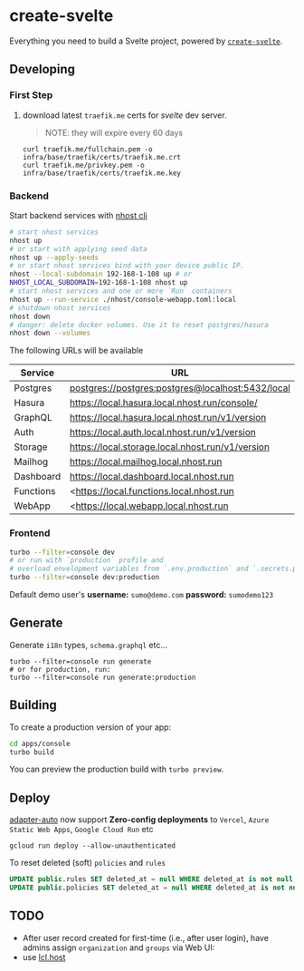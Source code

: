 # create-svelte

Everything you need to build a Svelte project, powered by [`create-svelte`](https://github.com/sveltejs/kit/tree/master/packages/create-svelte).

## Developing

### First Step

1. download latest `traefik.me` certs for _svelte_ dev server.

    > NOTE: they will expire every 60 days

    ```shell
    curl traefik.me/fullchain.pem -o infra/base/traefik/certs/traefik.me.crt
    curl traefik.me/privkey.pem -o infra/base/traefik/certs/traefik.me.key
    ```

### Backend

Start backend services with [nhost cli](../../docs/nhost.md)

```sh
# start nhost services
nhost up
# or start with applying seed data
nhost up --apply-seeds
# or start nhost services bind with your device public IP. 
nhost --local-subdomain 192-168-1-108 up # or
NHOST_LOCAL_SUBDOMAIN=192-168-1-108 nhost up 
# start nhost services and one or more `Run` containers
nhost up --run-service ./nhost/console-webapp.toml:local
# shutdown nhost services
nhost down
# danger: delete docker volumes. Use it to reset postgres/hasura
nhost down --volumes
```

The following URLs will be available

| Service   | URL                                                 |
| --------- | --------------------------------------------------- |
| Postgres  | <postgres://postgres:postgres@localhost:5432/local> |
| Hasura    | <https://local.hasura.local.nhost.run/console/>     |
| GraphQL   | <https://local.hasura.local.nhost.run/v1/version>   |
| Auth      | <https://local.auth.local.nhost.run/v1/version>     |
| Storage   | <https://local.storage.local.nhost.run/v1/version>  |
| Mailhog   | <https://local.mailhog.local.nhost.run>             |
| Dashboard | <https://local.dashboard.local.nhost.run>           |
| Functions | <<https://local.functions.local.nhost.run>          |
| WebApp    | <<https://local.webapp.local.nhost.run>             |

### Frontend

```bash
turbo --filter=console dev
# or run with `production` profile and
# overload envelopment variables from `.env.production` and `.secrets.production`
turbo --filter=console dev:production
```

Default demo user's **username:** `sumo@demo.com` **password:** `sumodemo123`

## Generate

Generate `i18n` types, `schema.graphql` etc...

```shell
turbo --filter=console run generate 
# or for production, run:
turbo --filter=console run generate:production
```

## Building

To create a production version of your app:

```bash
cd apps/console
turbo build
```

You can preview the production build with `turbo preview`.

## Deploy

[adapter-auto](https://kit.svelte.dev/docs/adapter-auto) now support **Zero-config deployments** to `Vercel`, `Azure Static Web Apps`, `Google Cloud Run` etc

```shell
gcloud run deploy --allow-unauthenticated
```

To reset deleted (soft) `policies` and `rules`

```sql
UPDATE public.rules SET deleted_at = null WHERE deleted_at is not null;
UPDATE public.policies SET deleted_at = null WHERE deleted_at is not null;
```

## TODO

- After user record created for first-time (i.e., after user login), have admins assign `organization` and `groups` via Web UI:
- use [lcl.host](https://anchor.dev/docs/lcl-host/why-lcl)
